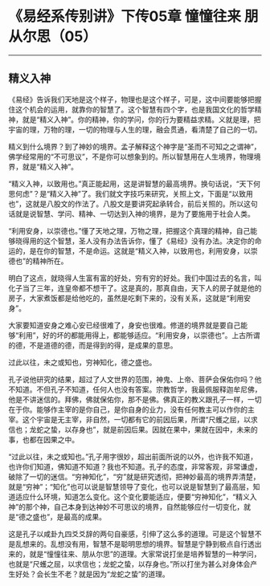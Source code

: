 # 《易经系传别讲》下传05章 憧憧往来 朋从尔思（05）

------

## 精义入神

《易经》告诉我们天地是这个样子，物理也是这个样子，可是，这中间要能够把握住这个机会的运用，就靠你的智慧了。这个智慧有四个字，也是我国文化的哲学精神，就是“精义入神”。你的精神，你的学问，你的行为要精益求精。义就是理，把宇宙的理，万物的理，一切的物理与人生的理，融会贯通，看清楚了自己的一切。

精义到什么境界？到了神妙的境界。孟子解释这个神字是“圣而不可知之之谓神”，佛学经常用的“不可思议”，不是你可以想象到的。所以智慧用在人生境界，物理境界，就是“精义入神”。

“精义入神，以致用也。”真正能起用，这是讲智慧的最高境界。换句话说，“天下何思何虑”？是“精义入神”了。我们就文字技巧来研究，关照上文，下面是“以致用也”，这就是八股文的作法了。八股文是要讲究起承转合，前后关照的。所以这句话就是说智慧、学问、精神、一切达到入神的境界，是为了要施用于社会人类。

“利用安身，以崇德也。”懂了天地之理，万物之理，把握这个真理的精神，自己能够晓得用的这个智慧，圣人没有办法告诉你，懂了《易经》没有办法。决定你的命运的，是在你的智慧，不是命运。这就是“精义入神，以致用也，利用安身，以崇德也”的精神所在。

明白了这点，就晓得人生富有富的好处，穷有穷的好处。我们中国过去的名言，叫化子当了三年，连皇帝都不想干了。这是真的，那真自由，天下人的房子就是他的房子，大家煮饭都是给他吃的，虽然是吃剩下来的，没有关系，这就是“利用安身”。

大家要知道安身之难心安已经很难了，身安也很难。修道的境界就是要自己能够“利用”，好的坏的都能用得上，都能够适应。“利用安身，以崇德也”。上古所谓的德，不是道德的德，而是得到的得，是成果的意思。

过此以往，未之或知也，穷神知化，德之盛也。

孔子说他研究的结果，超过了人文世界的范围，神鬼、上帝、菩萨会保佑你吗？他不知道。不但孔子不知道，任何人也没有答案。宗教哲学，我最佩服释迦牟尼佛，他是不讲迷信的。拜佛，佛就保佑你，那不是佛。佛真正的教义跟孔子一样，一切在于你。能够作主宰的是你自己，是你自身的业力，没有任何教主可以作你的主宰。这个宇宙是无主宰，非自然，一切都有它的前因后果，所谓“尺蠖之屈，以求信也；龙蛇之蛰，以存身也”，就是前因后果。因就在果中，果就在因中，未来的事，也都在因果之中。

“过此以往，未之或知也。”孔子用字很妙，超出前面所说的以外，也许我不知道，也许你们知道，佛知道不知道？我也不知道。孔子的态度，非常客观，非常谦虚，破除了一切的迷信。“穷神知化”，“穷”就是研究透彻，把神妙最高的境界弄清楚，就是“穷神”；“知化”也可以说是智慧领导了变化，也可以说是智慧到了最高层，知道适应什么环境，知道怎么变化。这个变化要能适应，便要“穷神知化”，“精义入神”的那个神，自己本身到达神妙不可思议的境界，自然能够应付一切变化，就是“德之盛也”，是最高的成果。

这是孔子以咸卦九四爻爻辞的两句自豪感，引伸了这么多的道理。可是这个智慧不是乱想来的。乱想没有用，智慧不是聪明思想的境界。智慧是宁静到极点自行透出来的，就是“憧憧往来、朋从尔思”的道理。大家常说打坐是培养智慧的一种学问，也就是“尺蠖之屈，以求信也；龙蛇之蛰，以存身也。”所以打坐为甚么对身体会产生好处？会长生不老？就是因为“龙蛇之蛰”的道理。
